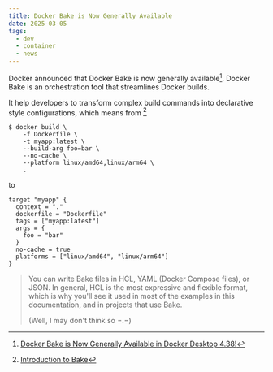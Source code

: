 ```yaml
---
title: Docker Bake is Now Generally Available
date: 2025-03-05
tags:
  - dev
  - container
  - news
---
```


Docker announced that Docker Bake is now generally available[^1]. Docker Bake is an orchestration tool that streamlines Docker builds.

It help developers to transform complex build commands into declarative style configurations, which means from [^2]

```console
$ docker build \
    -f Dockerfile \
    -t myapp:latest \
    --build-arg foo=bar \
    --no-cache \
    --platform linux/amd64,linux/arm64 \
    .
```

to

```hcl
target "myapp" {
  context = "."
  dockerfile = "Dockerfile"
  tags = ["myapp:latest"]
  args = {
    foo = "bar"
  }
  no-cache = true
  platforms = ["linux/amd64", "linux/arm64"]
}
```

> You can write Bake files in HCL, YAML (Docker Compose files), or JSON. In general, HCL is the most expressive and flexible format, which is why you'll see it used in most of the examples in this documentation, and in projects that use Bake.
>
> (Well, I may don't think so =.=)

[^1]: [Docker Bake is Now Generally Available in Docker Desktop 4.38!](https://www.docker.com/blog/ga-launch-docker-bake/)
[^2]: [Introduction to Bake](https://docs.docker.com/build/bake/introduction/)
